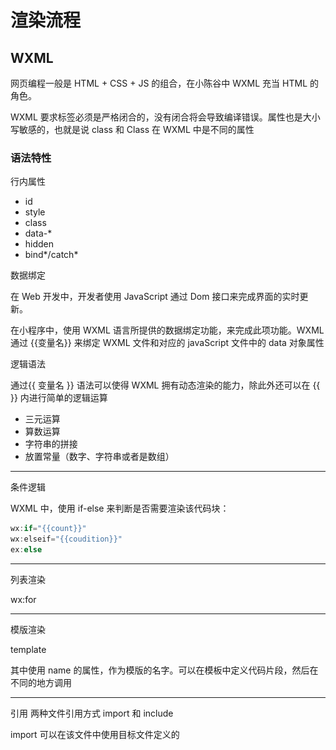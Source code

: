 # 渲染流程

## WXML

网页编程一般是 HTML + CSS + JS 的组合，在小陈谷中 WXML 充当 HTML 的角色。

WXML 要求标签必须是严格闭合的，没有闭合将会导致编译错误。属性也是大小写敏感的，也就是说 class 和 Class 在 WXML 中是不同的属性

### 语法特性

行内属性

- id
- style
- class
- data-\*
- hidden
- bind*/catch*

数据绑定

在 Web 开发中，开发者使用 JavaScript 通过 Dom 接口来完成界面的实时更新。

在小程序中，使用 WXML 语言所提供的数据绑定功能，来完成此项功能。WXML 通过 {{变量名}} 来绑定 WXML 文件和对应的 javaScript 文件中的 data 对象属性

逻辑语法

通过{{ 变量名 }} 语法可以使得 WXML 拥有动态渲染的能力，除此外还可以在 {{ }} 内进行简单的逻辑运算

- 三元运算
- 算数运算
- 字符串的拼接
- 放置常量（数字、字符串或者是数组）

---

条件逻辑

WXML 中，使用 if-else 来判断是否需要渲染该代码块：

```js
wx:if="{{count}}"
wx:elseif="{{coudition}}"
ex:else
```

---

列表渲染

wx:for

---

模版渲染

template

其中使用 name 的属性，作为模版的名字。可以在模板中定义代码片段，然后在不同的地方调用

---

引用
两种文件引用方式 import 和 include

import 可以在该文件中使用目标文件定义的<template />，需要注意的是 import 有作用域的概念，即只会 import 目标文件中定义的 template，而不会 import 目标文件中

import 的 template，简言之就是 import 不具有递归的特性。 include 可以将目标文件中除了<template />、<wxs />外的整个代码引入，相当于是拷贝到 include 位置

```html
<view>
  <view>
    <text>{{text}}</text>
  </view>
</view>
```

我们知道如何实现自定义标签，通过 WebComponents,但是这个也不是[WebComponents](https://www.webcomponents.org/introduction)，

WebComponents 的规范中，自定义元素的名称中必须包含连接词。况且里面有数据绑定逻辑。这里就是我们后面章节要讲到的 Exparser 框架

Exparser 框架会将上述结构转换为下面这个样子

```html
<wx-view>
  <wx-view>
    <wx-text> <span> {{text}}</span></wx-text>
  </wx-view>
</wx-view>
```

微信小程序中没有使用 WebComponents,而是使用了 Exparser。

Exparser 是微信小程序的组件组织框架，内置在小程序基础库中，为小程序的各种组件提供基础的支持。小程序内的所有组件，包括内置组件和自定义组件，都由 Exparser 组织管理。

Exparser 的组件模型与 WebComponents 标准中的 Shadow DOM 高度相似。

Exparser 会维护整个页面的节点树相关信息，包括节点的属性、事件绑定等，相当于一个简化版的 Shadow DOM 实现。

**为什么不用 HTML 语法和 WebComponents 来实现渲染，而是选择自定义？**

- 管控与安全：web 技术可以通过脚本获取修改页面敏感内容或者随意跳转其它页面
- 能力有限：会限制小程序的表现形式
- 标签众多：增加理解成本

小程序不能直接使用 html 标签渲染页面，其提供了 10 多个内置组件来收敛 web 标签，并且提供一个 JavaScript 沙箱环境来避免 js 访问任何浏览器 api

**为什么不嵌入 vue，而是使用这种方式?**

小程序追求轻量，渲染性能高，vue 包体相对也大，vue 对用户的约束性也相对较弱，还是自己定制规则更靠谱

## WXSS

WXSS 虽然具有 CSS 大部分的特性，但是小程序在 WXSS 也做了一些扩充和修改，比如 rpx

WXSS 在底层支持新的尺寸单位 rpx (responsive pixel)，让我们可以免去换算的烦恼，只要交给小程序底层来换算即可，由于换算采用的浮点数运算，所以运算结果会和预期结果有一点点偏差.这个偏差也是挺头大的，在实际的网页项目中，还会故意处理一下这个偏差

calc 也完美复刻过来，并且支持 rpx，比如:Calc(100vh - 100rpx)

WXSS 支持部分 css 选择器，更详细的文档可以参考[WXSS](https://developers.weixin.qq.com/miniprogram/dev/framework/view/wxss.html)

## Exparser

Exparser 与 WebComponent 还是有着千丝万缕的联系的

### WebComponent

web 组件的意思，它只是一套规则、一套 API,你可以通过这些 API 创建自定义的新的组件，并且组件是可以重复使用的，封装好的组件可以在网页和 Web 应用程序中进行使用.

xy-ui 就是使用 WebComponent 的一套 ui 框架

并不是所有的业务场景都需要 Vue\React 这样的框架进行开发、也并是都需要工程化。很多业务场景我们需要原生 JS、HTML，WebComponent 实现的组件可以和 HTML 原生标签一起使用。

```html
<body>
  <custom-component></custom-component>
</body>
```

#### Custom Element

自定义元素，即当内置元素无法为问题提供解决方案时，自己动手来创建一个自定义标记来解决，上方的<custom-component>就是我们手动创建的自定义标记(HTML（HyperText Markup Language）超文本标记语言)

元素的状态是指定义该元素（或者叫做升级该元素）时元素状态的改变，升级过程是异步的。

元素内部的状态有：

- undefined 未升级：即自定义元素还未被 define
- failed 升级失败：即 define 过了也实例化开了，但失败了。会自动按 HTMLUnknownElement 类来实例化
- uncustomized 未定制化：没有 define 过但却被实例化了，会自动按 HTMLUnknownElement 类来实例化
- custom 升级成功：define 过并且实例化成功了

```js
class CustomComponent extends HTMLElement {
  constructor() {
    // 必须首先调用 super 方法
    super();

    // 元素的功能代码写在这里
    var box = document.createElement('div')
    box.className = 'custom-style'
    this.appendChild(box)
    ...
  }
}

window.customElements.define('custom-component', CustomComponent)

```

定义元素类必须继承自 window 内置的 HTML 相关类， 这些类位于 window.<HTML\*Element>，他们都继承自 HTMLElement 类。

然后在 constructor 中定义类一些标记模版，定义模板后，执行 this.appendChild，其中 this 指向了当前类实例

最后将自定义组件挂载到 customElements 上，通过 window.customElements.define 方法。

custom-component 的名字是有规则的，如下:

- 自定义元素的名称，必须包含短横线（-）。它可以确保 html 解析器能够区分常规元素和自定义元素，还能确保 html 标记的兼容性。
- 自定义元素只能一次定义一个，一旦定义无法撤回。
- 自定义元素不能单标记封闭。比如<custom-component />，必须写一对开闭标记。比如 <custom-component></custom-component>

对于自定义组件挂载的相关 API：

- window.customElement.define('custom-component', CustomComponent, extendsInit) // 定义一个自定义元素
- window.customElement.get('custom-component') // 返回已定义的自定义元素的构造函数
- window.customElement.whenDefined('custom-component') // 接收一个 promise 对象，是当定义自定义元素时返回的，可监听元素状态变化但无法捕捉内部状态值。

其中 window.customElement.whenDefined 方法监听的元素状态为上诉讲解的四种元素状态中的: failed 升级失败和 custom 升级成功。

如果 dom 结构很复杂的组件，直接使用 createElement 也是太累了，可以引入<template>标记

#### template

Web Components API 提供了<template>标签，可以在它里面使用 HTML 定义 DOM 结构。

```html
<html>
  <body>
    <custom-component></custom-component
    ><template id="customComponentTemplate">
      <style>
        /* 组件的样式和组件封装在一起，只对自定义元素生效，不会影响外部全局样式 */
        .custom-style {
          display: block;
          color: black;
        }
      </style>
      <div class="custom-style">
        <p>This is a custom component</p>
      </div>
    </template>
  </body>
  <script>
    class CustomComponent extends HTMLELement {
      constructor() {
        super();
        // create box
        var templateElem = document.getElementById( 'customComponentTemplate' )
        var content = templateElem.content.cloneNode( true):this.appendChild( content)
        window.customElements.define( 'custom-component'，CustomComponent)
      }
    }
  </script>
</html>
```

这里有两个需要考虑的地方：

1. 这里因为是 DEMO 演示所以把<template>标签写在了一起，其实可以用脚本把<template>注入网页。这样的话，JavaScript 脚本跟<template>就能封装成一个 JS 文件，成为独立的组件文件。网页只要加载这个脚本，就能使用<custom-component>组件。
2. <template>标签内的节点进行操作必须通过 templateElem.content 返回的节点来操作。因为这里获取的 templateElem 并不是一个正常的 DOM 结构，在控制台打印一下 templateElem.content 得到的结果是#document-fragment。它其实是 DocumentFragment 节点，里面才是真正的结构。而且这个模板还要留给其他实例使用，所以不能直接移动它的子元素

开放参数 api

```html
<custom-component text="show this text"></custom-component>
```

传入自定义的文本 text，如果有 text 内容那么就展示 text，如果没有，那么展示默认值。如下这么使用

```js
class CustomComponent extends HTMLElement {
  constructor( )
    super();
    var shadow = this.attachShadow({ mode: 'closed' });
    var templateElem = document.getElementById( 'customComponentTemplate' );
    var content = templateElem.content.cloneNode(true);
    // 从this 上获取text属性 如果有值那么赋值给content
    const textValue = this.getAttribute( 'text');
    if (textValue ) {
      content.guervSelector( '.component-text' ),innerText = textValue:
      shadow.appendChild( content):
    }
  }
```

然后在自定义标记类中进行查找赋值即可，这里的 DOM 操作与正常 DOM 操作方式一致。

---
#### slot

WebComponent 有个 slot 的概念，插槽，提供了一个"缺口"让给需要嵌套的 DOM。我们先看代码。

```html
<custom-component>
  <p slot="text"></p>
</custom-component
```

```html
<template id="customComponentTemplate">
  <!-- 与上面的slot呼应 -->
  <slot name="text">
    <p>This is a custom component</p>
  </slot>
</template>
```

#### 事件

```js
  class CustomComponent extends HTMLElement {
    constructor() {
      super();
      var shadow = this.attachShadow({ mode: 'open' });
      var templateElem = document.getElementById('customComponentTemplate'); 
      var content = templateElem.content.cloneNode(true);
      // 绑定点击事件
      var textDOM = content.querySelector('.component-text'); textDOM.addEventListener('click', (e) => {
        e.stopPropagation();
        alert('clicked');
    })
      shadow.appendChild(content);
    }
  }
```

使用content可以获取到Shadow Tree上的DOM节点，通过document则可以获取到HTML Tree上的DOM节点

**冒泡**： 我们知道自定义组件树是一颗隐藏起来的树，但是内部的事件冒泡是可以一层层冒上去的，可以看到上面DEMO中使用了event.stopPropagation()方法阻止了事件冒泡。

自定义事件 new Event()中，options有几个参数可以设置冒泡行为方式，其中就有关于Shadow DOM的。


```js
var options = {
  detail: {
    // ...  
  },
  composed: false,// Boolean类型，默认值为 false，指示事件是否会在Shadow DOM根节点之外触发侦听器
  bubbles: true,// Boolean类型，默认值为 false，表示该事件是否冒泡
  cancellable: false// Boolean类型，默认值为 false，表示该事件能否被取消
}
var myEvent = new CustomEvent(eventName, options)

```

### Shadow Dom

Shadow DOM 允许将隐藏的 DOM 树附加到常规的 DOM 树中——它以 shadow root 节点为起始根节点，在这个根节点的下方，可以是任意元素，和普通的 DOM 元素一样。

!(Shadow DOM)[https://p3-juejin.byteimg.com/tos-cn-i-k3u1fbpfcp/f00049e551b243759f3a14a73c906463~tplv-k3u1fbpfcp-zoom-in-crop-mark:3024:0:0:0.awebp]


把本来DOM树中的一部分封装起来，并且隐藏起来，隐藏起来的树概念为Shadow Tree。

理解成DOM上一棵特殊的子树，称之为shadow tree或影子树。也是树，但是很特殊，树里面也是DOM，就像我们上面用document.createElement创建的DOM一样。

影子树的根节点，我们称之为shadow root或影子根。

影子根的父节点，我称之为宿主shadow host

我们先看一下隐藏起来的Shadow Tree是什么样子的呢，我们把我们的自定义组件进行改版，改为Shadow DOM规则。

```html
<script>
  class CustomComponent extends HTMLElement{
    constructor(){
      super();
      // 实例化一个影子根,挂载到宿主上,这里的宿主是this。this指向CustomComponent
      var shadow = this.attachShadow({ mode: 'closed' }) 
      // create box
      var templateElem = document.getElementById('customComponentTemplate')
      var content = templateElem.content.cloneNode(true);
      // template的DOM结构挂载到影子根上
      shadow.appendChild(content);
      window.customElements.define('custom-component', CustomComponent);
    }
  }
</script>
```

![shadow](/study/imgs/shadow.png)

attachShadow中的mode参数有两种值"open"、"closed"；

- open： 表示可以通过页面内的 JavaScript 方法来获取 Shadow DOM，例如使用 Element.shadowRoot 属性：
  
    ```js
    let myShadowDom = myCustomElem.shadowRoot;
    ```

- closed: 那么就不可以从外部获取Shadow DOM了。myCustomElem.shadowRoot 将会返回 null

宿主（shadow host）： 内置的控件元素不能成为宿主，比如：img、button、input、textarea、select、radio、checkbox，video等等。通常我们使用继承自HTMLElement类的自定义元素作为宿主。

为什么这些标签不可以成为宿主呢。我们考虑一下video标签，我们使用video标签的时候只需要设置一下src即可在页面中渲染出一个完整的播放器，那么video标签是不是一个Shadow DOM，开启chrome的 show user agent shadow DOM  选项发现，video标签就是一个shadow元素。

那么想当然的，img、button、input、textarea、select、radio、checkbox，video等等这些标签是不可以作为宿主的，因为他们已经有主了。

---

### Exparser框架原理

Exparser是微信小程序的组件组织框架，内置在小程序基础库中，为小程序提供各种各样的组件支撑。内置组件和自定义组件都有Exparser组织管理。

Exparser参照Shadow DOM模型实现，并且进行了一些修改。

Exparser的组件模型与WebComponents标准中的Shadow DOM高度相似。Exparser会维护整个页面的节点树相关信息，包括节点的属性、事件绑定等，相当于一个简化版的Shadow DOM实现。Exparser的主要特点包括以下几点：

- 基于Shadow DOM模型：模型上与WebComponents的Shadow DOM高度相似，但不依赖浏览器的原生支持，也没有其他依赖库；实现时，还针对性地增加了其他API以支持小程序组件编程。
- 可在纯JS环境中运行：这意味着逻辑层也具有一定的组件树组织能力。
- 高效轻量：性能表现好，在组件实例极多的环境下表现尤其优异，同时代码尺寸也较小。

在Exparser的组件模型中，组件的节点树称为Shadow Tree，即组件内部的实现；

最终拼接成的页面节点树被称为Composed Tree，即将页面所有组件节点树合成之后的树。
> 这里与我们理解WebComponent时候是有一点点区别的。可以想像小程序自带的组件都是自定义组件，而Web中我们通过WebComponent写的才是自定义组件。并且在Web中，页面所有组件节点合成的树为HTML Tree。这里的概念要进行区分。

---
#### 内置组件

Exparser内置了很多基础组件，比如说视图容器类、表单类、导航类、媒体类、开放类等几十种组件。有了这么丰富的组件，再配合WXSS，我们可以搭建出任何效果的界面。


把一个组件内置到小程序框架里的一个重要原则是：**这个组件是基础的**。换句话说，没有这个组件的话，在小程序架构里无法实现或者实现不好某类功能。

比如像一些开放类组件，有open-data组件提供展示群名称、用户信息等微信体系下的隐私信息，有button组件里open-type属性所提供分享、跳转App等敏感操作的能力。

还有比如像视图容器类组件movable-view这种因双线程模型导致手势识别不好实现的组件，这是因为手势识别需要高频率捕捉手指的触摸事件，而在双线程模型中，触摸事件从渲染层发出，派发到逻辑层，这中间是有一定的延时而导致视图跟随手指运动这类交互变得有些卡顿。

说到这里可以提及一下小程序js动画效果问题，如果是纯css动画可以在视图层进行处理。

如果业务场景为手势识别之类的，监听事件不断的触发，数据不断的改变。

这样的业务场景中，我们可以想像，如果坐标值不断改变的话，在逻辑与视图分开的双线程架构中，线程与线程之间的通讯是非常频繁的，会有很大的性能问题。所以我们可以看到微信开放了一个标记<WXS>，可以在渲染层写部分js逻辑。这样话就可以在渲染层单独处理频繁改变的数据，这样的话就避免了线程与线程之间频繁通讯导致的性能和延时问题。这也解释了WXS标记出现的原因和解决的问题。

---

#### 自定义组件

Exparser支持用户自定义组件。

```html
<view>
  <input-with-label>
    <label>
      Text
    </label>
  </input-with-label>
</view>

```


这里如果将input-with-label抽象成一个自定义组件，那么可以将整个节点树拆分成两部分。构建Shadow Tree，如下

```html
<label><slot /></label>
<input />
```

看到了熟悉的<slot>标记，插槽，一看就是上面我们讲的插槽式写法，那里不一样呢？外面少了template标记包裹。

那么来看一下，生成Shadow Tree之后，<input-with-label>这个组件怎么调用了呢？

```html
<view>
  <input-with-label>
      Text
  </input-with-label>
</view>

```

TEXT文本会插入到Shadow Tree的<slot>标记处。这里的原理和逻辑与WebComponent是一至的。


在自定义组件的概念基础上，我们可以把所有组件都进行分离，这样，各个组件也将具有各自独立的逻辑空间。每个组件都分别拥有自己的独立的数据、setData调用。

整个页面节点树实质上被拆分成了若干个ShadowTree（页面的body实质上也是一个组件，因而也是一个ShadowTree）最终组成了小程序中的Composed Tree。


小程序中，所有节点树相关的操作都依赖于Exparser，包括WXML到页面最终节点树的构建、createSelectorQuery调用和自定义组件特性等。


#### 组件间通讯

不同组件实例间的通信有WXML属性值传递、事件系统、selectComponent和relations等方式。

其中，WXML属性值传递是从父组件向子组件的基本通信方式，而事件系统是从子组件向父组件的基本通信方式。

Exparser的事件系统完全模仿Shadow DOM的事件系统。

在通常的理解中，事件可以分为冒泡事件和非冒泡事件，但在Shadow DOM体系中，冒泡事件还可以划分为在Shadow Tree上冒泡的事件和在Composed Tree上冒泡的事件。

如果在Shadow Tree上冒泡，则冒泡只会经过这个组件Shadow Tree上的节点，这样可以有效控制事件冒泡经过的范围。

```html
<view>
  <input-with-label>
      Text
      <button ></button>
  </input-with-label>
</view>

```

- 如果事件是非冒泡的，那只能在 button 上监听到事件。
- 如果事件是在 Shadow Tree 上冒泡的，那 button 、 input-with-label 、view 可以依次监听到事件。
- 如果事件是在 Composed Tree 上冒泡的，那 button 、 slot 、label 、 input-with-label 、 view 可以依次监听到事件。

在自定义组件中使用triggerEvent触发事件时，可以指定事件的bubbles、composed和capturePhase属性，用于标注事件的冒泡性质。

自定义事件相互呼应，triggerEvent可以理解为小程序中的自定义事件createEvent。

小程序基础库自身也会通过这套事件系统提供一些用户事件，如tap、touchstart和form组件的submit等。其中，tap等用户触摸引发的事件是在Composed Tree上的冒泡事件，其他事件大多是非冒泡事件。


## WXSS编译和动态适配

WXSS (WeiXin Style Sheets)是一套样式语言，用于描述WXML的组件样式。 WXSS 用来决定 WXML 的组件应该怎么显示。

写法这里直接略过了，去官网上看就好了。

### rpx

rpx （responsive pixel）直译为：响应像素。可以自动适配所有大小的屏幕，而不必使用一些第三方插件进行响应式布局。

曾经我们为了做一些响应式的布局，引入REM，VW等，或者工程化之后使用px2remvw,这样的自动转化插件。而小程序的适配方案则为rpx。

### 编译

WXSS并不可以直接执行在webview层进行渲染，而是通过了一层编译。我们接下来就带大家编译一个WXSS看一下。

### WCSC

编译的工具名字叫WCSC，这个编译的过程是在微信开发者工具端执行的.

在开发者工具WeappVendor的文件夹有WCSC文件，文件种类是可执行文件。找到了WCSC编译工具后，把这个工具复制到项目的pages/index目录下，与index.wxss同目录，可以用它来编译wxss文件，编译后输出wxss.js文件。

打开wxss.js文件

![1](/study/imgs/wxss1.png)
![2](/study/imgs/wxss2.png)
![3](/study/imgs/wxss3.png)

- 这个部分用于获取一套基本设备信息，包含设备高度、设备宽度、物理像素与CSS像素比例、设备方向
- 转化rpx
  
    ```js
      number = number / BASE_DEVICE_WIDTH * (newDeviceWidth || deviceWidth);
      // 精度收拢的优化,常在开发中自己写一个这样的方法也是一种不错的选择。
      number = Math.floor(number + eps);
    ```

- setCssToHead
    变成了结构化数据，方便遍历处理，并且处理后便于makeup组装.可以看到其中在index.wxss中写rpx单位的属性都变成了区间的样子[0, 128]、[0, 20]。其他单位并没有转换。这样的话就可以方便的识别哪里写了rpx单位，然后执行第二部分的transformRPX方法即可,makeup组装之后，创建<style>标记，插入到<head>中.

插入到了渲染层中，可以看到文件中用rpx写的单位都转化成了px，后方wxcs_styles_xx则为转化之前的属性值。



## VirtualDOM渲染流程

第一步，跟WXSS章节一样，去寻找用于编译WXML文件的可以执行文件WCC。经过WCC.js编译后，输出wxml.js这个就是编译之后的js

![wxml](/study/imgs/wxml.png)

整体代码结构就是一个函数，函数名称为$gwx,它的作用是生成虚拟dom树，用于渲染真实节点

内部还有一些边界函数。比如有意思的 _n函数, DOM数量不可以超过16000个。

```js
function n(tag) {
  $gwxc++;
  if ($gwxc >= 16000) {throw "enough, dom limit exceeded, you don't do stupid things, do you?"}
  // ....
}

```

这个文件最后也是会注入到渲染层的html中，并且同时注入调用$gwx函数的代码。

在html中找到执行代码

```js
    // 传入的是wxml的文件
    var decodeName = decodeURI("./pages/index/index.wxml")
    // 传入path是因为每个组件都需要不同的path，这里在组件里面动态填入，因为$gwx代码是动态生成的
    var generateFunc = $gwx(decodeName)
```

填入参数，执行一遍，发现

![执行](/study/imgs/%E6%89%A7%E8%A1%8C.png)

generateFunc函数的返回值是一颗树状结构，就是该页面wxml对应的js对象形式表示的dom树。

那为什么$gwx函数不直接返回虚拟DOM树呢，而是先返回generateFun？是因为需要注入动态数据。 wxml里面是没有数据的，这里是为了填入动态数据，动态数据在逻辑层滞后传入。返回generateFunc函数，渲染层的初始化准备阶段基本结束了。

generateFun负责填充填充动态数据，并生成虚拟DOM树。

![decode](/study/imgs/%E5%B0%8F%E7%A8%8B%E5%BA%8Fdecode.png)


这段代码核心的区域就是CustomEvent,自定义事件，自定义事件在讲解Shadow DOM的时候重点提到过。在这里再次出现了，可以看到这里的逻辑如下

- 如果没有有generateFun那么body标记内部展示 decodeName + "not found"，并输处错误日志
- 如果有，检查window或++global环境中自定义事件CustomEvent是否存在。CE及为CustomEvent缩写
- document.dispatchEvent 触发自定义事件 将generateFunc当作参数传递给底层渲染库，以供渲染流程库在恰当的时候调用并且传参。 这里自定义事件是和底层渲染库接洽的方式，数据插入
- 在触发自定义事件的时候，添加当前时间节点，可以理解为生命周期pageFrame_generateFunc_ready。

那么，动态数据是如何传过来的？我们在答案在通讯系统中。







